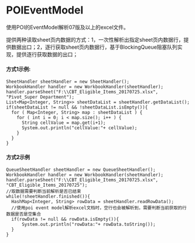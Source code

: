 # POIEventModel
使用POI的EventModel解析07版及以上的excel文件。

提供两种读取sheet页内数据的方式：1，一次性解析出指定sheet页内数据行，提供数据出口；2，逐行获取sheet页内数据行，基于BlockingQueue阻塞队列实现，提供逐行获取数据的出口；

#### 方式1示例:
    SheetHandler sheetHandler = new SheetHandler();
    WorkbookHandler handler = new WorkbookHandler(sheetHandler);
    handler.parseSheet("F:\\CBT_Eligible_Items_20170725.xlsx", "Pivot_Super Department");
    List<Map<Integer, String>> sheetDataList = sheetHandler.getDataList();
    if(sheetDataList != null && !sheetDataList.isEmpty()){
      for ( Map<Integer, String> map : sheetDataList ) {
        for ( int i = 0; i < map.size(); i++ ) {
          String cellValue = map.get(i+1);
          System.out.println("cellValue:"+ cellValue);
        }
      }
    }
    

#### 方式2示例

    QueueSheetHandler sheetHandler = new QueueSheetHandler();
    WorkbookHandler handler = new WorkbookHandler(sheetHandler);
    handler.parseSheet("F:\\CBT_Eligible_Items_20170725.xlsx", "CBT_Eligible_Items_20170725");
    //取数据需要判断当前解析是否已结束
    while(!sheetHandler.finished()){
      HashMap<Integer, String> rowData = sheetHandler.readRowData();
      //使用poi event model解析excel文档时，空行也会被解析到，需要判断当前获取的行数据是否是空集合
      if(rowData != null && rowData.isEmpty()){
          System.out.println("rowData:"+ rowData.toString());
      }
    }
    
